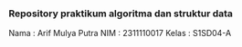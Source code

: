 ### Repository praktikum algoritma dan struktur data

Nama  : Arif Mulya Putra
NIM   : 2311110017
Kelas : S1SD04-A
